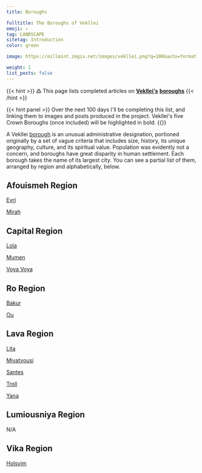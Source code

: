 ```yaml
---
title: Boroughs

fulltitle: The Boroughs of Vekllei
emoji: ←
tag: LANDSCAPE
sitetag: Introduction
color: green

image: https://millmint.imgix.net/images/vekllei.png?q=100&auto=format

weight: 1
list_posts: false
---
```

<style>
.gt-container {
  display: none;
}
</style>

{{< hint >}}
߷ This page lists completed articles on [**Vekllei's**](/utopia/vekllei) [**boroughs**](/utopia/vekllei/#administrative-divisions)
{{< /hint >}}

{{< hint panel >}}
Over the next 100 days I'll be completing this list, and linking them to images and posts produced in the project. Vekllei's five Crown Boroughs (once included) will be highlighted in bold.
{{</hint>}}

A Vekllei [borough](/utopia/vekllei/#administrative-divisions) is an unusual administrative designation, portioned originally by a set of vague criteria that includes size, history, its unique geography, culture, and its spiritual value. Population was evidently not a concern, and boroughs have great disparity in human settlement. Each borough takes the name of its largest city. You can see a partial list of them, arranged by region and alphabetically, below.

## Afouismeh Region

[Eyri](/utopia/vekllei/landscape/boroughs/eyri)

[Mirah](/utopia/vekllei/landscape/boroughs/mirah)

## Capital Region

[Lola](/utopia/vekllei/landscape/boroughs/lola)

[Mumen](/utopia/vekllei/landscape/boroughs/mumen)

[Voya Voya](/utopia/vekllei/landscape/boroughs/voya-voya)

## Ro Region

[Bakur](/utopia/vekllei/landscape/boroughs/bakur)

[Ou](/utopia/vekllei/landscape/boroughs/ou)

## Lava Region

[Lita](/utopia/vekllei/landscape/boroughs/lita)

[Miyatvousi](/utopia/vekllei/landscape/boroughs/miyatvousi)

[Santes](/utopia/vekllei/landscape/boroughs/santes)

[Troll](/utopia/vekllei/landscape/boroughs/troll)

[Yana](/utopia/vekllei/landscape/boroughs/yana)

## Lumiousniya Region

N/A

## Vika Region

[Holsyim](/utopia/vekllei/landscape/boroughs/holsyim)
